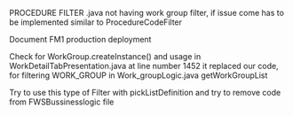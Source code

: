 PROCEDURE FILTER .java not having work group filter, if issue come has to be implemented similar to ProcedureCodeFilter

Document FM1 production deployment


Check for WorkGroup.createInstance() 
and usage in WorkDetailTabPresentation.java at line number 1452
it replaced our code, for filtering WORK_GROUP in Work_groupLogic.java getWorkGroupList

Try to use this type of Filter with pickListDefinition and try to remove code from FWSBussinesslogic file